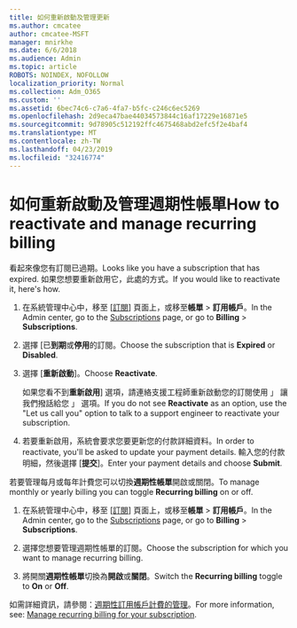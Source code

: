 ```yaml
---
title: 如何重新啟動及管理更新
ms.author: cmcatee
author: cmcatee-MSFT
manager: mnirkhe
ms.date: 6/6/2018
ms.audience: Admin
ms.topic: article
ROBOTS: NOINDEX, NOFOLLOW
localization_priority: Normal
ms.collection: Adm_O365
ms.custom: ''
ms.assetid: 6bec74c6-c7a6-4fa7-b5fc-c246c6ec5269
ms.openlocfilehash: 2d9eca47bae44034573844c16af17229e16871e5
ms.sourcegitcommit: 9d78905c512192ffc4675468abd2efc5f2e4baf4
ms.translationtype: MT
ms.contentlocale: zh-TW
ms.lasthandoff: 04/23/2019
ms.locfileid: "32416774"
---
```

# <a name="how-to-reactivate-and-manage-recurring-billing"></a><span data-ttu-id="8b33e-102">如何重新啟動及管理週期性帳單</span><span class="sxs-lookup"><span data-stu-id="8b33e-102">How to reactivate and manage recurring billing</span></span>

<span data-ttu-id="8b33e-103">看起來像您有訂閱已過期。</span><span class="sxs-lookup"><span data-stu-id="8b33e-103">Looks like you have a subscription that has expired.</span></span> <span data-ttu-id="8b33e-104">如果您想要重新啟用它，此處的方式。</span><span class="sxs-lookup"><span data-stu-id="8b33e-104">If you would like to reactivate it, here's how.</span></span>
  
1. <span data-ttu-id="8b33e-105">在系統管理中心中，移至 [[訂閱](https://go.microsoft.com/fwlink/p/?linkid=842054)] 頁面上，或移至**帳單** \> **訂用帳戶**。</span><span class="sxs-lookup"><span data-stu-id="8b33e-105">In the Admin center, go to the [Subscriptions](https://go.microsoft.com/fwlink/p/?linkid=842054) page, or go to **Billing** \> **Subscriptions**.</span></span>
    
2. <span data-ttu-id="8b33e-106">選擇 [已**到期**或**停用**的訂閱。</span><span class="sxs-lookup"><span data-stu-id="8b33e-106">Choose the subscription that is **Expired** or **Disabled**.</span></span>
    
3. <span data-ttu-id="8b33e-107">選擇 [**重新啟動**]。</span><span class="sxs-lookup"><span data-stu-id="8b33e-107">Choose **Reactivate**.</span></span>
    
    <span data-ttu-id="8b33e-108">如果您看不到**重新啟用**] 選項，請連絡支援工程師重新啟動您的訂閱使用 」 讓我們撥話給您 」 選項。</span><span class="sxs-lookup"><span data-stu-id="8b33e-108">If you do not see **Reactivate** as an option, use the "Let us call you" option to talk to a support engineer to reactivate your subscription.</span></span> 
    
4. <span data-ttu-id="8b33e-109">若要重新啟用，系統會要求您要更新您的付款詳細資料。</span><span class="sxs-lookup"><span data-stu-id="8b33e-109">In order to reactivate, you'll be asked to update your payment details.</span></span> <span data-ttu-id="8b33e-110">輸入您的付款明細，然後選擇 [**提交**]。</span><span class="sxs-lookup"><span data-stu-id="8b33e-110">Enter your payment details and choose **Submit**.</span></span>
    
<span data-ttu-id="8b33e-111">若要管理每月或每年計費您可以切換**週期性帳單**開啟或關閉。</span><span class="sxs-lookup"><span data-stu-id="8b33e-111">To manage monthly or yearly billing you can toggle **Recurring billing** on or off.</span></span> 
  
1. <span data-ttu-id="8b33e-112">在系統管理中心中，移至 [[訂閱](https://go.microsoft.com/fwlink/p/?linkid=842054)] 頁面上，或移至**帳單** \> **訂用帳戶**。</span><span class="sxs-lookup"><span data-stu-id="8b33e-112">In the Admin center, go to the [Subscriptions](https://go.microsoft.com/fwlink/p/?linkid=842054) page, or go to **Billing** \> **Subscriptions**.</span></span>
    
2. <span data-ttu-id="8b33e-113">選擇您想要管理週期性帳單的訂閱。</span><span class="sxs-lookup"><span data-stu-id="8b33e-113">Choose the subscription for which you want to manage recurring billing.</span></span>
    
3. <span data-ttu-id="8b33e-114">將開關**週期性帳單**切換為**開啟**或**關閉**。</span><span class="sxs-lookup"><span data-stu-id="8b33e-114">Switch the **Recurring billing** toggle to **On** or **Off**.</span></span>
    
<span data-ttu-id="8b33e-115">如需詳細資訊，請參閱：[週期性訂用帳戶計費的管理](https://support.office.com/article/8d83b530-f4ca-47f6-a666-e5791cbacc7e)。</span><span class="sxs-lookup"><span data-stu-id="8b33e-115">For more information, see: [Manage recurring billing for your subscription](https://support.office.com/article/8d83b530-f4ca-47f6-a666-e5791cbacc7e).</span></span>
  

